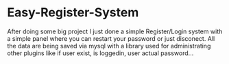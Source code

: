 # Easy-Register-System
After doing some big project I just done a simple Register/Login system with a simple panel where you can restart your password or just disconect.
All the data are being saved via mysql with a library used for administrating other plugins like if user exist, is loggedin, user actual password...